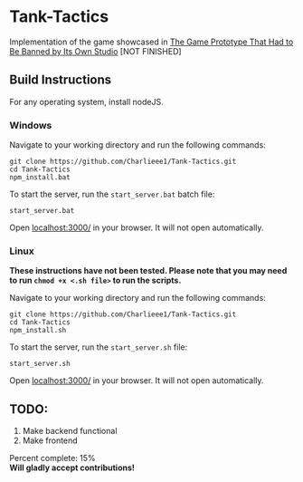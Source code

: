 # Tank-Tactics
Implementation of the game showcased in [The Game Prototype That Had to Be Banned by Its Own Studio](https://www.youtube.com/watch?v=aOYbR-Q_4Hs) [NOT FINISHED]

## Build Instructions
For any operating system, install nodeJS.
### Windows
Navigate to your working directory and run the following commands:
```
git clone https://github.com/Charlieee1/Tank-Tactics.git
cd Tank-Tactics
npm_install.bat
```
To start the server, run the `start_server.bat` batch file:
```
start_server.bat
```
Open [localhost:3000/](http://localhost:3000/) in your browser. It will not open automatically.

### Linux
**These instructions have not been tested. Please note that you may need to run `chmod +x <.sh file>` to run the scripts.**  
  
Navigate to your working directory and run the following commands:
```
git clone https://github.com/Charlieee1/Tank-Tactics.git
cd Tank-Tactics
npm_install.sh
```
To start the server, run the `start_server.sh` file:
```
start_server.sh
```
Open [localhost:3000/](http://localhost:3000/) in your browser. It will not open automatically.

## TODO:
1. Make backend functional
2. Make frontend  
  
Percent complete: 15%  
**Will gladly accept contributions!**
